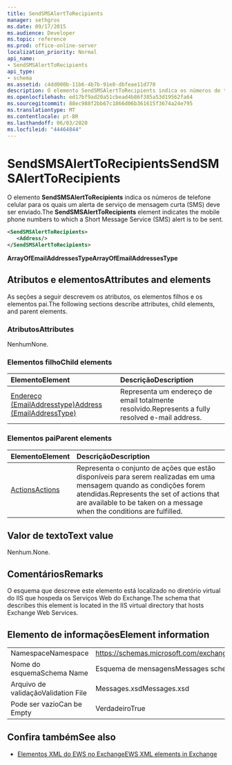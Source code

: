 ```yaml
---
title: SendSMSAlertToRecipients
manager: sethgros
ms.date: 09/17/2015
ms.audience: Developer
ms.topic: reference
ms.prod: office-online-server
localization_priority: Normal
api_name:
- SendSMSAlertToRecipients
api_type:
- schema
ms.assetid: c4dd000b-11b6-4b7b-91e0-dbfeae11d770
description: O elemento SendSMSAlertToRecipients indica os números de telefone celular para os quais um alerta de serviço de mensagem curta (SMS) deve ser enviado.
ms.openlocfilehash: ed17bf9ad20a51cbead4b86f385a53d19562fa64
ms.sourcegitcommit: 88ec988f2bb67c1866d06b361615f3674a24e795
ms.translationtype: MT
ms.contentlocale: pt-BR
ms.lasthandoff: 06/03/2020
ms.locfileid: "44464844"
---
```

# <a name="sendsmsalerttorecipients"></a><span data-ttu-id="f7574-103">SendSMSAlertToRecipients</span><span class="sxs-lookup"><span data-stu-id="f7574-103">SendSMSAlertToRecipients</span></span>

<span data-ttu-id="f7574-104">O elemento **SendSMSAlertToRecipients** indica os números de telefone celular para os quais um alerta de serviço de mensagem curta (SMS) deve ser enviado.</span><span class="sxs-lookup"><span data-stu-id="f7574-104">The **SendSMSAlertToRecipients** element indicates the mobile phone numbers to which a Short Message Service (SMS) alert is to be sent.</span></span> 
  
```XML
<SendSMSAlertToRecipients>
   <Address/>
</SendSMSAlertToRecipients>
```

 <span data-ttu-id="f7574-105">**ArrayOfEmailAddressesType**</span><span class="sxs-lookup"><span data-stu-id="f7574-105">**ArrayOfEmailAddressesType**</span></span>
## <a name="attributes-and-elements"></a><span data-ttu-id="f7574-106">Atributos e elementos</span><span class="sxs-lookup"><span data-stu-id="f7574-106">Attributes and elements</span></span>

<span data-ttu-id="f7574-107">As seções a seguir descrevem os atributos, os elementos filhos e os elementos pai.</span><span class="sxs-lookup"><span data-stu-id="f7574-107">The following sections describe attributes, child elements, and parent elements.</span></span>
  
### <a name="attributes"></a><span data-ttu-id="f7574-108">Atributos</span><span class="sxs-lookup"><span data-stu-id="f7574-108">Attributes</span></span>

<span data-ttu-id="f7574-109">Nenhum</span><span class="sxs-lookup"><span data-stu-id="f7574-109">None.</span></span>
  
### <a name="child-elements"></a><span data-ttu-id="f7574-110">Elementos filho</span><span class="sxs-lookup"><span data-stu-id="f7574-110">Child elements</span></span>

|<span data-ttu-id="f7574-111">**Elemento**</span><span class="sxs-lookup"><span data-stu-id="f7574-111">**Element**</span></span>|<span data-ttu-id="f7574-112">**Descrição**</span><span class="sxs-lookup"><span data-stu-id="f7574-112">**Description**</span></span>|
|:-----|:-----|
|[<span data-ttu-id="f7574-113">Endereço (EmailAddresstype)</span><span class="sxs-lookup"><span data-stu-id="f7574-113">Address (EmailAddressType)</span></span>](address-emailaddresstype.md) <br/> |<span data-ttu-id="f7574-114">Representa um endereço de email totalmente resolvido.</span><span class="sxs-lookup"><span data-stu-id="f7574-114">Represents a fully resolved e-mail address.</span></span>  <br/> |
   
### <a name="parent-elements"></a><span data-ttu-id="f7574-115">Elementos pai</span><span class="sxs-lookup"><span data-stu-id="f7574-115">Parent elements</span></span>

|<span data-ttu-id="f7574-116">**Elemento**</span><span class="sxs-lookup"><span data-stu-id="f7574-116">**Element**</span></span>|<span data-ttu-id="f7574-117">**Descrição**</span><span class="sxs-lookup"><span data-stu-id="f7574-117">**Description**</span></span>|
|:-----|:-----|
|[<span data-ttu-id="f7574-118">Actions</span><span class="sxs-lookup"><span data-stu-id="f7574-118">Actions</span></span>](actions.md) <br/> |<span data-ttu-id="f7574-119">Representa o conjunto de ações que estão disponíveis para serem realizadas em uma mensagem quando as condições forem atendidas.</span><span class="sxs-lookup"><span data-stu-id="f7574-119">Represents the set of actions that are available to be taken on a message when the conditions are fulfilled.</span></span>  <br/> |
   
## <a name="text-value"></a><span data-ttu-id="f7574-120">Valor de texto</span><span class="sxs-lookup"><span data-stu-id="f7574-120">Text value</span></span>

<span data-ttu-id="f7574-121">Nenhum.</span><span class="sxs-lookup"><span data-stu-id="f7574-121">None.</span></span>
  
## <a name="remarks"></a><span data-ttu-id="f7574-122">Comentários</span><span class="sxs-lookup"><span data-stu-id="f7574-122">Remarks</span></span>

<span data-ttu-id="f7574-123">O esquema que descreve este elemento está localizado no diretório virtual do IIS que hospeda os Serviços Web do Exchange.</span><span class="sxs-lookup"><span data-stu-id="f7574-123">The schema that describes this element is located in the IIS virtual directory that hosts Exchange Web Services.</span></span>
  
## <a name="element-information"></a><span data-ttu-id="f7574-124">Elemento de informações</span><span class="sxs-lookup"><span data-stu-id="f7574-124">Element information</span></span>

|||
|:-----|:-----|
|<span data-ttu-id="f7574-125">Namespace</span><span class="sxs-lookup"><span data-stu-id="f7574-125">Namespace</span></span>  <br/> |https://schemas.microsoft.com/exchange/services/2006/messages  <br/> |
|<span data-ttu-id="f7574-126">Nome do esquema</span><span class="sxs-lookup"><span data-stu-id="f7574-126">Schema Name</span></span>  <br/> |<span data-ttu-id="f7574-127">Esquema de mensagens</span><span class="sxs-lookup"><span data-stu-id="f7574-127">Messages schema</span></span>  <br/> |
|<span data-ttu-id="f7574-128">Arquivo de validação</span><span class="sxs-lookup"><span data-stu-id="f7574-128">Validation File</span></span>  <br/> |<span data-ttu-id="f7574-129">Messages.xsd</span><span class="sxs-lookup"><span data-stu-id="f7574-129">Messages.xsd</span></span>  <br/> |
|<span data-ttu-id="f7574-130">Pode ser vazio</span><span class="sxs-lookup"><span data-stu-id="f7574-130">Can be Empty</span></span>  <br/> |<span data-ttu-id="f7574-131">Verdadeiro</span><span class="sxs-lookup"><span data-stu-id="f7574-131">True</span></span>  <br/> |
   
## <a name="see-also"></a><span data-ttu-id="f7574-132">Confira também</span><span class="sxs-lookup"><span data-stu-id="f7574-132">See also</span></span>



- [<span data-ttu-id="f7574-133">Elementos XML do EWS no Exchange</span><span class="sxs-lookup"><span data-stu-id="f7574-133">EWS XML elements in Exchange</span></span>](ews-xml-elements-in-exchange.md)

